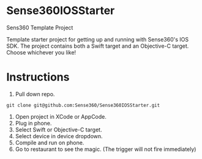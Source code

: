 # Sense360IOSStarter
Sens360 Template Project

Template starter project for getting up and running with Sense360's IOS SDK. The project contains both a Swift target and an Objective-C target. Choose whichever you like! 

# Instructions

1. Pull down repo.
  ```
  git clone git@github.com:Sense360/Sense360IOSStarter.git
  ```
1. Open project in XCode or AppCode.
1. Plug in phone.
1. Select Swift or Objective-C target.
1. Select device in device dropdown.
1. Compile and run on phone.
1. Go to restaurant to see the magic. (The trigger will not fire immediately)



